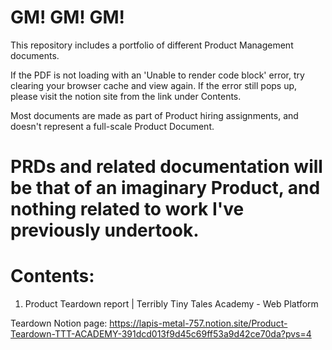GM! GM! GM!
===========================================================================================================================
This repository includes a portfolio of different Product Management documents.

If the PDF is not loading with an 'Unable to render code block' error, try clearing your browser cache and view again.
If the error still pops up, please visit the notion site from the link under Contents.

Most documents are made as part of Product hiring assignments, and doesn't represent a full-scale Product Document.

PRDs and related documentation will be that of an imaginary Product, and nothing related to work I've previously undertook.
===========================================================================================================================

Contents:
=====================================================================================
1. Product Teardown report        |       Terribly Tiny Tales Academy - Web Platform
   
Teardown Notion page: https://lapis-metal-757.notion.site/Product-Teardown-TTT-ACADEMY-391dcd013f9d45c69ff53a9d42ce70da?pvs=4
